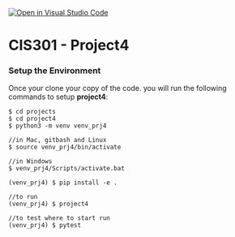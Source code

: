 [![Open in Visual Studio Code](https://classroom.github.com/assets/open-in-vscode-c66648af7eb3fe8bc4f294546bfd86ef473780cde1dea487d3c4ff354943c9ae.svg)](https://classroom.github.com/online_ide?assignment_repo_id=7803358&assignment_repo_type=AssignmentRepo)
# CIS301 - Project4


### Setup the Environment
Once your clone your copy of the code. you will run the following commands to setup **project4**:

    $ cd projects
    $ cd project4
    $ python3 -m venv venv_prj4

    //in Mac, gitbash and Linux
    $ source venv_prj4/bin/activate 

    //in Windows
    $ venv_prj4/Scripts/activate.bat

    (venv_prj4) $ pip install -e .

    //to run
    (venv_prj4) $ project4

    //to test where to start run
    (venv_prj4) $ pytest 




